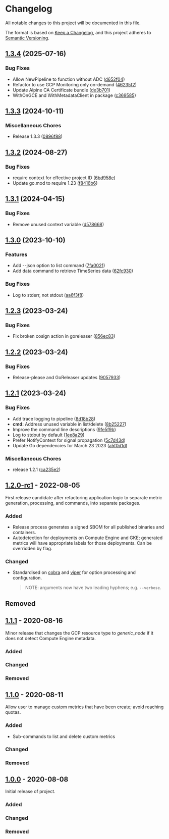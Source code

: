 # Changelog

<!-- markdownlint-disable MD024 -->

All notable changes to this project will be documented in this file.

The format is based on [Keep a Changelog](https://keepachangelog.com/en/1.0.0/),
and this project adheres to [Semantic Versioning](https://semver.org/spec/v2.0.0.html).

## [1.3.4](https://github.com/memes/gce-metric/compare/v1.3.3...v1.3.4) (2025-07-16)


### Bug Fixes

* Allow NewPipeline to function without ADC ([d652f04](https://github.com/memes/gce-metric/commit/d652f0496547ef52764b4a2f9731fe0ae7834cff))
* Refactor to use GCP Monitoring only on-demand ([46235f2](https://github.com/memes/gce-metric/commit/46235f23a0d989cd9491ca48ea5fed36fc4ace16))
* Update Alpine CA Certificate bundle ([de3b701](https://github.com/memes/gce-metric/commit/de3b701e9efba213133c49683e4f63d7eaf78ec1))
* WithOnGCE and WithMetadataClient in package ([c369585](https://github.com/memes/gce-metric/commit/c36958553e0d419ec0340d100477f57d4babc9cc))

## [1.3.3](https://github.com/memes/gce-metric/compare/v1.3.2...v1.3.3) (2024-10-11)


### Miscellaneous Chores

* Release 1.3.3 ([0896f88](https://github.com/memes/gce-metric/commit/0896f88fb7ff30ab78efaa609bb166433a55693b))

## [1.3.2](https://github.com/memes/gce-metric/compare/v1.3.1...v1.3.2) (2024-08-27)


### Bug Fixes

* require context for effective project ID ([6bd958e](https://github.com/memes/gce-metric/commit/6bd958e57bbdeb98c5e3fdf0f2bffde16b3f96dd))
* Update go.mod to require 1.23 ([f8416b6](https://github.com/memes/gce-metric/commit/f8416b6661d727d88fd56dbce47dd78dd3c9ff15))

## [1.3.1](https://github.com/memes/gce-metric/compare/v1.3.0...v1.3.1) (2024-04-15)


### Bug Fixes

* Remove unused context variable ([d578668](https://github.com/memes/gce-metric/commit/d57866896bc02b7fb6bab92d999c315bd2867267))

## [1.3.0](https://github.com/memes/gce-metric/compare/v1.2.3...v1.3.0) (2023-10-10)


### Features

* Add --json option to list command ([7fa0021](https://github.com/memes/gce-metric/commit/7fa002154a2f159ce5fa3a3e3a7a0e65dfa084f6))
* Add data command to retrieve TimeSeries data ([62fc930](https://github.com/memes/gce-metric/commit/62fc9304f63334a1232d2495e79f0e9780dae625))


### Bug Fixes

* Log to stderr, not stdout ([aa6f3f8](https://github.com/memes/gce-metric/commit/aa6f3f81acbc70d6a0792874b758d07afe0a0fc3))

## [1.2.3](https://github.com/memes/gce-metric/compare/v1.2.2...v1.2.3) (2023-03-24)


### Bug Fixes

* Fix broken cosign action in goreleaser ([856ec83](https://github.com/memes/gce-metric/commit/856ec830b20966f2740bd4b9dc25b534ab39a4f6))

## [1.2.2](https://github.com/memes/gce-metric/compare/v1.2.1...v1.2.2) (2023-03-24)


### Bug Fixes

* Release-please and GoReleaser updates ([9057933](https://github.com/memes/gce-metric/commit/9057933c0ed97ead340a5a7b90e1128b1535fc8c))

## [1.2.1](https://github.com/memes/gce-metric/compare/1.2.0-rc1...v1.2.1) (2023-03-24)


### Bug Fixes

* Add trace logging to pipeline ([8d18b28](https://github.com/memes/gce-metric/commit/8d18b28300de5fe8dcade55851a78f56e6dc4412))
* **cmd:** Address unused variable in list/delete ([8b25227](https://github.com/memes/gce-metric/commit/8b25227142e2f7a010db1314f0a674afc7c02e44))
* Improve the command line descriptions ([9fe5f9b](https://github.com/memes/gce-metric/commit/9fe5f9baccbcff58b3341320441f5f98b48b69b5))
* Log to stdout by default ([1ee8a29](https://github.com/memes/gce-metric/commit/1ee8a294d8c4272a5bc518c0647895459c690d21))
* Prefer NotifyContext for signal propagation ([5c7d43d](https://github.com/memes/gce-metric/commit/5c7d43d6c14182b26294f98bae633c4702283ebd))
* Update Go dependencies for March 23 2023 ([a5f0d1d](https://github.com/memes/gce-metric/commit/a5f0d1dca3eb97014b60a9d703cde740ace04ccb))


### Miscellaneous Chores

* release 1.2.1 ([ca235e2](https://github.com/memes/gce-metric/commit/ca235e21b788e8f039b4c4b51d04214ec0cdf283))

## [1.2.0-rc1] - 2022-08-05

First release candidate after refactoring application logic to separate metric generation,
processing, and commands, into separate packages.

### Added

- Release process generates a signed SBOM for all published binaries and containers.
- Autodetection for deployments on Compute Engine and GKE; generated metrics will
  have appropriate labels for those deployments. Can be overridden by flag.

### Changed

- Standardised on [cobra](https://github.com/spf13/cobra) and [viper](https://github.com/spf13/viper)
  for option processing and configuration.
  > NOTE: arguments now have two leading hyphens; e.g. `--verbose`.

## Removed

## [1.1.1] - 2020-08-16

Minor release that changes the GCP resource type to _generic_node_ if it does not detect Compute Engine metadata.

### Added

### Changed

### Removed

## [1.1.0] - 2020-08-11

Allow user to manage custom metrics that have been create; avoid reaching quotas.

### Added

- Sub-commands to list and delete custom metrics

### Changed

### Removed

## [1.0.0] - 2020-08-08

Initial release of project.

### Added

### Changed

### Removed

[1.2.0-rc1]: https://github.com/memes/gce-metric/compare/1.1.1...1.2.0-rc1
[1.1.1]: https://github.com/memes/gce-metric/compare/1.1.0...1.1.1
[1.1.0]: https://github.com/memes/gce-metric/compare/1.0.0...1.1.0
[1.0.0]: https://github.com/memes/gce-metric/releases/tag/1.0.0
